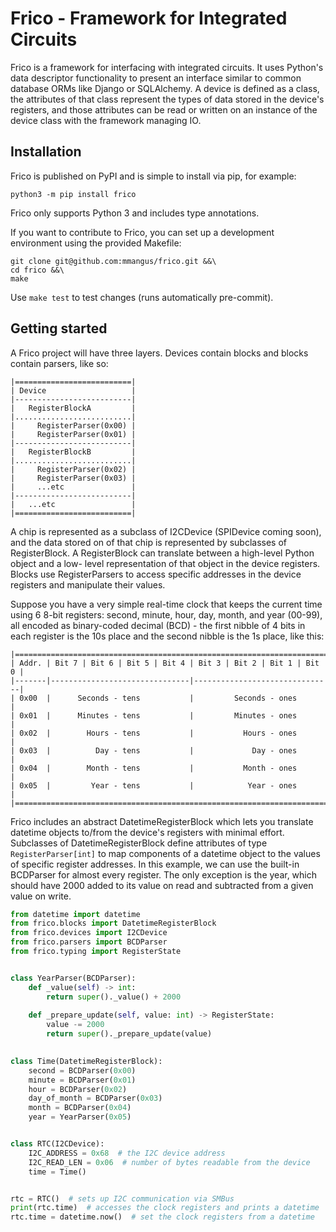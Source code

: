 # Frico - Framework for Integrated Circuits

Frico is a framework for interfacing with integrated circuits. It uses Python's
data descriptor functionality to present an interface similar to common
database ORMs like Django or SQLAlchemy. A device is defined as a class, the 
attributes of that class represent the types of data stored in the device's 
registers, and those attributes can be read or written on an instance of the 
device class with the framework managing IO.

## Installation

Frico is published on PyPI and is simple to install via pip, for example:

```shell
python3 -m pip install frico
```

Frico only supports Python 3 and includes type annotations.

If you want to contribute to Frico, you can set up a development environment
using the provided Makefile:
```shell
git clone git@github.com:mmangus/frico.git &&\
cd frico &&\
make
```
Use `make test` to test changes (runs automatically pre-commit).

## Getting started

A Frico project will have three layers. Devices contain blocks and blocks 
contain parsers, like so:

```text
|==========================|
| Device                   |
|--------------------------|
|   RegisterBlockA         |
|..........................|
|     RegisterParser(0x00) |
|     RegisterParser(0x01) |
|--------------------------|
|   RegisterBlockB         |
|..........................|
|     RegisterParser(0x02) |
|     RegisterParser(0x03) |
|     ...etc               |
|--------------------------|
|   ...etc                 |
|==========================|
```

A chip is represented as a subclass of I2CDevice (SPIDevice coming soon), and
the data stored on of that chip is represented by subclasses of RegisterBlock.
A RegisterBlock can translate between a high-level Python object and a low-
level representation of that object in the device registers. Blocks use 
RegisterParsers to access specific addresses in the device registers and 
manipulate their values. 
 
Suppose you have a very simple real-time clock that keeps the current time
using 6 8-bit registers: second, minute, hour, day, month, and year (00-99), 
all encoded as binary-coded decimal (BCD) - the first nibble of 4 bits in 
each register is the 10s place and the second nibble is the 1s place, like 
this:

```text
|=======================================================================|
| Addr. | Bit 7 | Bit 6 | Bit 5 | Bit 4 | Bit 3 | Bit 2 | Bit 1 | Bit 0 |
|-------|-------------------------------|-------------------------------|
| 0x00  |      Seconds - tens           |         Seconds - ones        |
| 0x01  |      Minutes - tens           |         Minutes - ones        |
| 0x02  |        Hours - tens           |           Hours - ones        |
| 0x03  |          Day - tens           |             Day - ones        |
| 0x04  |        Month - tens           |           Month - ones        |
| 0x05  |         Year - tens           |            Year - ones        |
|=======================================================================|
```

Frico includes an abstract DatetimeRegisterBlock which lets you translate
datetime objects to/from the device's registers with minimal effort. Subclasses
of DatetimeRegisterBlock define attributes of type `RegisterParser[int]` to
map components of a datetime object to the values of specific register 
addresses. In this example, we can use the built-in BCDParser for almost
every register. The only exception is the year, which should have 2000 added 
to its value on read and subtracted from a given value on write.

```python
from datetime import datetime
from frico.blocks import DatetimeRegisterBlock
from frico.devices import I2CDevice
from frico.parsers import BCDParser
from frico.typing import RegisterState


class YearParser(BCDParser):
    def _value(self) -> int:
        return super()._value() + 2000
    
    def _prepare_update(self, value: int) -> RegisterState:
        value -= 2000
        return super()._prepare_update(value)
    

class Time(DatetimeRegisterBlock):
    second = BCDParser(0x00)
    minute = BCDParser(0x01)
    hour = BCDParser(0x02)
    day_of_month = BCDParser(0x03)
    month = BCDParser(0x04)
    year = YearParser(0x05)


class RTC(I2CDevice):
    I2C_ADDRESS = 0x68  # the I2C device address
    I2C_READ_LEN = 0x06  # number of bytes readable from the device
    time = Time()


rtc = RTC()  # sets up I2C communication via SMBus
print(rtc.time)  # accesses the clock registers and prints a datetime
rtc.time = datetime.now()  # set the clock registers from a datetime
```
